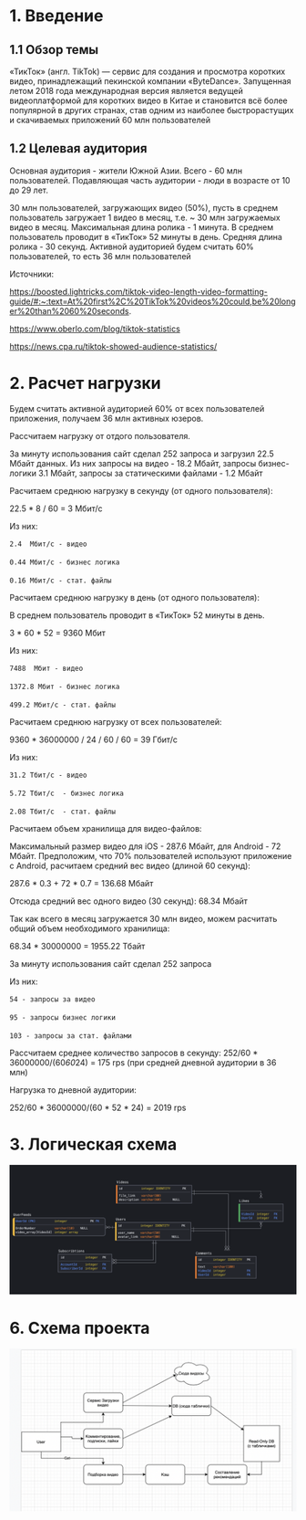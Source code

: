 # 1. Введение

## 1.1 Обзор темы

«ТикТок» (англ. TikTok) — сервис для создания и просмотра коротких видео, принадлежащий пекинской компании «ByteDance». Запущенная летом 2018 года международная версия является ведущей видеоплатформой для коротких видео в Китае и становится всё более популярной в других странах, став одним из наиболее быстрорастущих и скачиваемых приложений
60 млн пользователей

## 1.2 Целевая аудитория

Основная аудитория - жители Южной Азии. Всего - 60 млн пользователей. Подавляющая часть аудитории - люди в возрасте от 10 до 29 лет.

30 млн пользователей, загружающих видео (50%), пусть в среднем пользователь загружает 1 видео в месяц, т.е. ~ 30 млн загружаемых видео в месяц. Максимальная длина ролика - 1 минута.
В среднем пользователь проводит в «ТикТок» 52 минуты в день. Средняя длина ролика - 30 секунд. Активной аудиторией будем считать 60% пользователей, то есть 36 млн пользователей


Источники:

https://boosted.lightricks.com/tiktok-video-length-video-formatting-guide/#:~:text=At%20first%2C%20TikTok%20videos%20could,be%20longer%20than%2060%20seconds.

https://www.oberlo.com/blog/tiktok-statistics

https://news.cpa.ru/tiktok-showed-audience-statistics/


# 2. Расчет нагрузки

Будем считать активной аудиторией 60% от всех пользователей приложения, получаем 36 млн активных юзеров.

Рассчитаем нагрузку от отдого пользователя.

За минуту использования сайт сделал 252 запроса и загрузил 22.5 Мбайт данных. Из них запросы на видео - 18.2 Мбайт, запросы бизнес-логики 3.1 Мбайт, запросы за статическими файлами - 1.2 Мбайт

Расчитаем среднюю нагрузку в секунду (от одного пользователя):

22.5 * 8 / 60 = 3 Мбит/c

Из них:

    2.4  Мбит/c - видео

    0.44 Мбит/c - бизнес логика

    0.16 Мбит/c - стат. файлы



Расчитаем среднюю нагрузку в день (от одного пользователя):

В среднем пользователь проводит в «ТикТок» 52 минуты в день.

3 * 60 * 52 = 9360 Мбит

Из них:

    7488  Мбит - видео

    1372.8 Мбит - бизнес логика

    499.2 Мбит/c - стат. файлы


Расчитаем среднюю нагрузку  от всех пользователей:

9360 * 36000000 / 24 / 60 / 60 = 39 Гбит/с

Из них:

    31.2 Tбит/с - видео

    5.72 Tбит/с  - бизнес логика

    2.08 Тбит/с  - стат. файлы



Расчитаем объем хранилища для видео-файлов:

Максимальный размер видео для iOS - 287.6 Mбайт, для Android - 72 Mбайт. Предположим, что 70% пользователей используют приложение
с Android, расчитаем средний вес видео (длиной 60 секунд):

287.6 * 0.3 + 72 * 0.7 = 136.68 Mбайт

Отсюда средний вес одного видео (30 секунд): 68.34 Mбайт

Так как всего в месяц загружается 30 млн видео, можем расчитать общий объем необходимого хранилища:

68.34 * 30000000 = 1955.22 Тбайт


За минуту использования сайт сделал 252 запроса

Из них:

    54 - запросы за видео

    95 - запросы бизнес логики

    103 - запросы за стат. файлами

Рассчитаем среднее количество запросов в секунду:
252/60 * 36000000/(60*60*24) = 175 rps (при средней дневной аудитории в 36 млн)

Нагрузка то  дневной аудитории:

252/60 * 36000000/(60 * 52 * 24) = 2019 rps


# 3. Логическая схема

![alt text](Schema.png "Логическая схема бд")

# 6. Cхема проекта

![alt text](SchemaProj.png "Схема проекта")